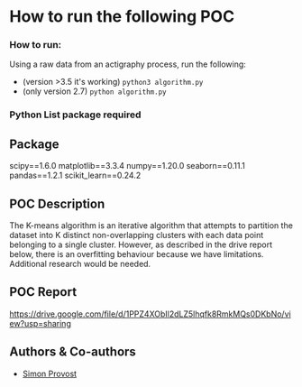 # How to run the following POC

### How to run:
Using a raw data from an actigraphy process, run the following:
- (version >3.5 it's working) `python3 algorithm.py` 
- (only version 2.7) `python algorithm.py`

### Python List package required

Package
---------------
scipy==1.6.0
matplotlib==3.3.4
numpy==1.20.0
seaborn==0.11.1
pandas==1.2.1
scikit_learn==0.24.2


## POC Description
The K-means algorithm is an iterative algorithm that attempts to partition the dataset into K distinct non-overlapping
clusters with each data point belonging to a single cluster. However, as described in the drive report below, there is
an overfitting behaviour because we have limitations. Additional research would be needed.

## POC Report
https://drive.google.com/file/d/1PPZ4XObIl2dLZ5lhqfk8RmkMQs0DKbNo/view?usp=sharing

## Authors & Co-authors
- [Simon Provost](https://github.com/simonprovost)
